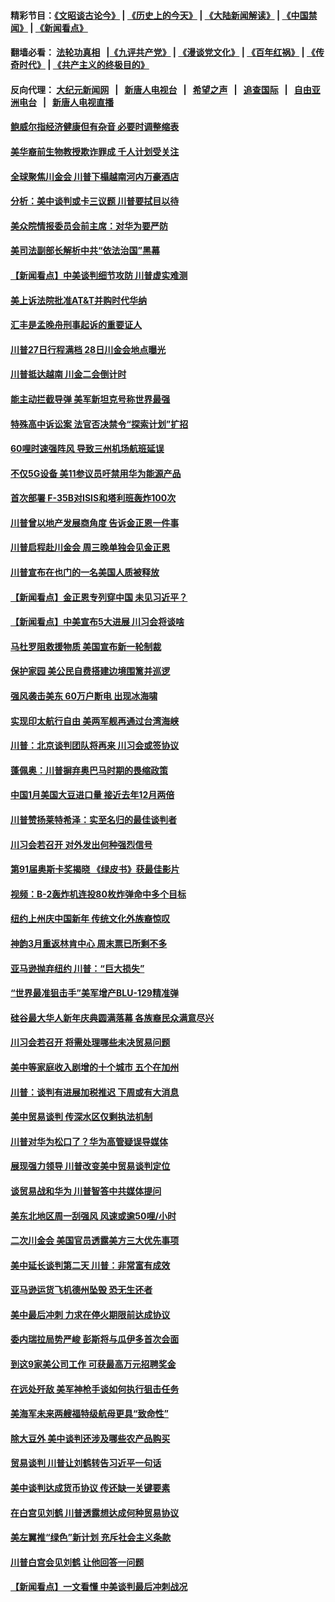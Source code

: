 #### 精彩节目：[《文昭谈古论今》](http://155.138.205.71/wenzhao) | [《历史上的今天》](http://155.138.205.71/today-in-history) | [《大陆新闻解读》](http://155.138.205.71/ntdtv-comedy) | [《中国禁闻》](http://155.138.205.71/ntdtv-news) | [《新闻看点》](http://155.138.205.71/news-insight) 

 #### 翻墙必看： [法轮功真相](http://155.138.205.71:10000/videos/truth.html) &nbsp;&nbsp;|[《九评共产党》](http://155.138.205.71:10000/videos/jiuping) | [《漫谈党文化》](http://155.138.205.71:10000/videos/mtdwh) | [《百年红祸》](http://155.138.205.71:10000/videos/bnhh) | [《传奇时代》](http://155.138.205.71:10000/videos/legend) | [《共产主义的终极目的》](http://155.138.205.71:10000/videos/res/zjmd) 

 #### 反向代理： [大纪元新闻网](http://155.138.205.71:10080/) &nbsp;&nbsp;|&nbsp;&nbsp; [新唐人电视台](http://155.138.205.71:8000/) &nbsp;&nbsp;|&nbsp;&nbsp; [希望之声](http://155.138.205.71:8200/) &nbsp;&nbsp;|&nbsp;&nbsp; [追查国际](http://155.138.205.71:10010/) &nbsp;&nbsp;|&nbsp;&nbsp; [自由亚洲电台](http://155.138.205.71:9800/) &nbsp;&nbsp;|&nbsp;&nbsp; [新唐人电视直播](http://155.138.205.71/) 

#### [鲍威尔指经济健康但有杂音 必要时调整缩表](../pages/nsc412/n11072991.md?t=02270036) 

#### [美华裔前生物教授欺诈罪成 千人计划受关注](../pages/nsc412/n11073371.md?t=02270036) 

#### [全球聚焦川金会 川普下榻越南河内万豪酒店](../pages/nsc412/n11073359.md?t=02270036) 

#### [分析：美中谈判或卡三议题 川普要拭目以待](../pages/nsc412/n11073388.md?t=02270036) 

#### [美众院情报委员会前主席：对华为要严防](../pages/nsc412/n11072954.md?t=02270036) 

#### [美司法副部长解析中共“依法治国”黑幕](../pages/nsc412/n11073131.md?t=02270036) 

#### [【新闻看点】中美谈判细节攻防 川普虚实难测](../pages/nsc412/n11072797.md?t=02270036) 

#### [美上诉法院批准AT&T并购时代华纳](../pages/nsc412/n11072852.md?t=02270036) 

#### [汇丰是孟晚舟刑事起诉的重要证人](../pages/nsc412/n11072839.md?t=02270036) 

#### [川普27日行程满档 28日川金会地点曝光](../pages/nsc412/n11072807.md?t=02270036) 

#### [川普抵达越南 川金二会倒计时](../pages/nsc412/n11072671.md?t=02270036) 

#### [能主动拦截导弹 美军新坦克号称世界最强](../pages/nsc412/n11072112.md?t=02270036) 

#### [特殊高中诉讼案 法官否决禁令“探索计划”扩招](../pages/nsc412/n11071482.md?t=02270036) 

#### [60哩时速强阵风 导致三州机场航班延误](../pages/nsc412/n11071521.md?t=02270036) 

#### [不仅5G设备 美11参议员吁禁用华为能源产品](../pages/nsc412/n11070954.md?t=02270036) 

#### [首次部署 F-35B对ISIS和塔利班轰炸100次](../pages/nsc412/n11071450.md?t=02270036) 

#### [川普曾以地产发展商角度 告诉金正恩一件事](../pages/nsc412/n11071184.md?t=02270036) 

#### [川普启程赴川金会 周三晚单独会见金正恩](../pages/nsc412/n11070998.md?t=02270036) 

#### [川普宣布在也门的一名美国人质被释放](../pages/nsc412/n11070633.md?t=02270036) 

#### [【新闻看点】金正恩专列穿中国 未见习近平？](../pages/nsc412/n11070514.md?t=02270036) 

#### [【新闻看点】中美宣布5大进展 川习会将谈啥](../pages/nsc412/n11070211.md?t=02270036) 

#### [马杜罗阻救援物质 美国宣布新一轮制裁](../pages/nsc412/n11070549.md?t=02270036) 

#### [保护家园 美公民自费搭建边境围篱并巡逻](../pages/nsc412/n11070349.md?t=02270036) 

#### [强风袭击美东 60万户断电 出现冰海啸](../pages/nsc412/n11070403.md?t=02270036) 

#### [实现印太航行自由 美两军舰再通过台湾海峡](../pages/nsc412/n11070537.md?t=02270036) 

#### [川普：北京谈判团队将再来 川习会或签协议](../pages/nsc412/n11070466.md?t=02270036) 

#### [蓬佩奥：川普摒弃奥巴马时期的畏缩政策](../pages/nsc412/n11070178.md?t=02270036) 

#### [中国1月美国大豆进口量 接近去年12月两倍](../pages/nsc412/n11070226.md?t=02270036) 

#### [川普赞扬莱特希泽：实至名归的最佳谈判者](../pages/nsc412/n11070224.md?t=02270036) 

#### [川习会若召开 对外发出何种强烈信号](../pages/nsc412/n11070028.md?t=02270036) 

#### [第91届奥斯卡奖揭晓 《绿皮书》获最佳影片](../pages/nsc412/n11067085.md?t=02270036) 

#### [视频：B-2轰炸机连投80枚炸弹命中多个目标](../pages/nsc412/n11069637.md?t=02270036) 

#### [纽约上州庆中国新年 传统文化外族裔惊叹](../pages/nsc412/n11069072.md?t=02270036) 

#### [神韵3月重返林肯中心 周末票已所剩不多](../pages/nsc412/n11069069.md?t=02270036) 

#### [亚马逊抛弃纽约 川普：“巨大损失”](../pages/nsc412/n11069095.md?t=02270036) 

#### [“世界最准狙击手”美军增产BLU-129精准弹](../pages/nsc412/n11069440.md?t=02270036) 

#### [硅谷最大华人新年庆典圆满落幕  各族裔民众满意尽兴](../pages/nsc412/n11069255.md?t=02270036) 

#### [川习会若召开 将需处理哪些未决贸易问题](../pages/nsc412/n11068777.md?t=02270036) 

#### [美中等家庭收入剧增的十个城市 五个在加州](../pages/nsc412/n11066574.md?t=02270036) 

#### [川普：谈判有进展加税推迟 下周或有大消息](../pages/nsc412/n11068463.md?t=02270036) 

#### [美中贸易谈判 传深水区仅剩执法机制](../pages/nsc412/n11068455.md?t=02270036) 

#### [川普对华为松口了？华为高管疑误导媒体](../pages/nsc412/n11068381.md?t=02270036) 

#### [展现强力领导 川普改变美中贸易谈判定位](../pages/nsc412/n11068404.md?t=02270036) 

#### [谈贸易战和华为 川普智答中共媒体提问](../pages/nsc412/n11068311.md?t=02270036) 

#### [美东北地区周一刮强风 风速或逾50哩/小时](../pages/nsc412/n11068273.md?t=02270036) 

#### [二次川金会 美国官员透露美方三大优先事项](../pages/nsc412/n11068276.md?t=02270036) 

#### [美中延长谈判第二天 川普：非常富有成效](../pages/nsc412/n11068121.md?t=02270036) 

#### [亚马逊运货飞机德州坠毁 恐无生还者](../pages/nsc412/n11068095.md?t=02270036) 

#### [美中最后冲刺 力求在停火期限前达成协议](../pages/nsc412/n11068045.md?t=02270036) 

#### [委内瑞拉局势严峻 彭斯将与瓜伊多首次会面](../pages/nsc412/n11067617.md?t=02270036) 

#### [到这9家美公司工作 可获最高万元招聘奖金](../pages/nsc412/n11045384.md?t=02270036) 

#### [在远处歼敌 美军神枪手谈如何执行狙击任务](../pages/nsc412/n11067342.md?t=02270036) 

#### [美海军未来两艘福特级航母更具“致命性”](../pages/nsc412/n11062809.md?t=02270036) 

#### [除大豆外 美中谈判还涉及哪些农产品购买](../pages/nsc412/n11067309.md?t=02270036) 

#### [贸易谈判 川普让刘鹤转告习近平一句话](../pages/nsc412/n11067213.md?t=02270036) 

#### [美中谈判达成货币协议 传还缺一关键要素](../pages/nsc412/n11066967.md?t=02270036) 

#### [在白宫见刘鹤 川普透露想达成何种贸易协议](../pages/nsc412/n11066718.md?t=02270036) 

#### [美左翼推“绿色”新计划 充斥社会主义条款](../pages/nsc412/n11066626.md?t=02270036) 

#### [川普白宫会见刘鹤 让他回答一问题](../pages/nsc412/n11066602.md?t=02270036) 

#### [【新闻看点】一文看懂 中美谈判最后冲刺战况](../pages/nsc412/n11066457.md?t=02270036) 

